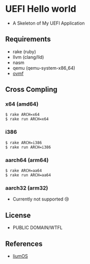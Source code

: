# UEFI Hello world

* A Skeleton of My UEFI Application

## Requirements

* rake (ruby)
* llvm (clang/lld)
* nasm
* qemu (qemu-system-x86_64)
* [ovmf](https://sourceforge.net/projects/edk2/files/OVMF/)

## Cross Compling

### x64 (amd64)

```
$ rake ARCH=x64
$ rake run ARCH=x64
```

### i386

```
$ rake ARCH=i386
$ rake run ARCH=i386
```

### aarch64 (arm64)

```
$ rake ARCH=aa64
$ rake run ARCH=aa64
```

### aarch32 (arm32)

* Currently not supported :cry:

## License

* PUBLIC DOMAIN/WTFL

## References

* [liumOS](https://github.com/hikalium/liumos)
